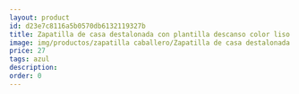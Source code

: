 ```yaml
---
layout: product
id: d23e7c8116a5b0570db6132119327b
title: Zapatilla de casa destalonada con plantilla descanso color liso
image: img/productos/zapatilla caballero/Zapatilla de casa destalonada con plantilla descanso color liso=27=azul.webp
price: 27
tags: azul
description: 
order: 0
---
```

